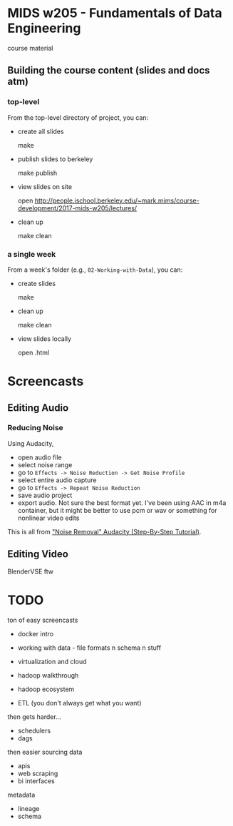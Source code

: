 # MIDS w205 - Fundamentals of Data Engineering

course material

## Building the course content (slides and docs atm)

### top-level

From the top-level directory of project, you can:

- create all slides

    make

- publish slides to berkeley

    make publish

- view slides on site

    open http://people.ischool.berkeley.edu/~mark.mims/course-development/2017-mids-w205/lectures/

- clean up

    make clean


### a single week

From a week's folder (e.g., `02-Working-with-Data`), you can:

- create slides

    make

- clean up

    make clean

- view slides locally

    open <lecture-component>.html



# Screencasts

## Editing Audio

### Reducing Noise

Using Audacity,

- open audio file
- select noise range
- go to `Effects -> Noise Reduction -> Get Noise Profile`
- select entire audio capture
- go to `Effects -> Repeat Noise Reduction`
- save audio project
- export audio.  Not sure the best format yet.  I've been using AAC in m4a
  container, but it might be better to use pcm or wav or something for
  nonlinear video edits

This is all from ["Noise Removal" Audacity (Step-By-Step
Tutorial)](https://www.youtube.com/watch?v=tAJ4Sg-nO6A).

## Editing Video

BlenderVSE ftw


# TODO

ton of easy screencasts
- docker intro
- working with data - file formats n schema n stuff
- virtualization and cloud
- hadoop walkthrough
- hadoop ecosystem

- ETL (you don't always get what you want)

then gets harder...
- schedulers
- dags

then easier
sourcing data

- apis
- web scraping
- bi interfaces

metadata

- lineage
- schema



